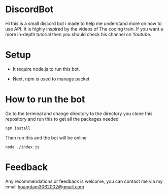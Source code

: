# DiscordBot
Hi this is a small discord bot i made to help me understand more on how to use API. It is highly inspired by the videos of The coding train. If you want a more in-depth tutorial then you should check his channel on Youtube.

# Setup
- It require node.js to run this bot.

- Next, npm is used to manage packet

# How to run the bot
Go to the terminal and change directory to the directory you clone this repository and run this to get all the packages needed
```terminal
npm install
```

Then run this and the bot will be online
```terminal
node ./index.js
```
# Feedback
Any recommendations or feedback is welcome, you can contact me via my email [hoangtam3062002@gmail.com](mailto:hoangtam3062002@gmail.com)
